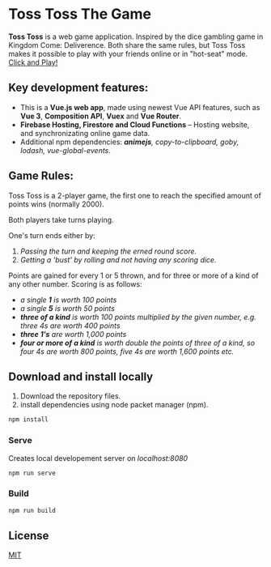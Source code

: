 # Toss Toss The Game

**Toss Toss** is a web game application. Inspired by the dice gambling game in Kingdom Come: Deliverence. Both share the same rules, but Toss Toss makes it possible to play with your friends online or in "hot-seat" mode.
[Click and Play!](https://kdc-dice-game.web.app)

## Key development features:

- This is a **Vue.js web app**, made using newest Vue API features, such as **Vue 3**, **Composition API**, **Vuex** and **Vue Router**.
- **Firebase Hosting, Firestore and Cloud Functions** – Hosting website, and synchronizating online game data.
- Additional npm dependencies: ***animejs**, copy-to-clipboard, goby, lodash, vue-global-events*.

## Game Rules:

Toss Toss is a 2-player game, the first one to reach the specified amount of points wins (normally 2000).

Both players take turns playing.

One's turn ends either by:
1.  *Passing the turn and keeping the erned round score.*
2.  *Getting a 'bust' by rolling and not having any scoring dice.*

Points are gained for every 1 or 5 thrown, and for three or more of a kind of any other number. Scoring is as follows:

-   _a single  **1**  is worth 100 points_
-   _a single  **5**  is worth 50 points_
-   _**three of a kind**  is worth 100 points multiplied by the given number, e.g. three 4s are worth 400 points_
-   _**three 1's**  are worth 1,000 points_
-   _**four or more of a kind**  is worth double the points of three of a kind, so four 4s are worth 800 points, five 4s are worth 1,600 points etc._

## Download and install locally
1. Download the repository files.
2. install dependencies using node packet manager (npm).
```bash
npm install
```

### Serve
Creates local developement server on *localhost:8080*
```bash
npm run serve
```
### Build
```bash
npm run build
```

## License
[MIT](https://choosealicense.com/licenses/mit/)
